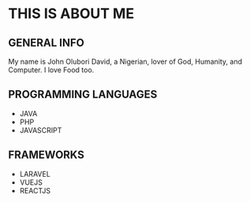 # THIS IS ABOUT ME

## GENERAL INFO
My name is John Olubori David, a Nigerian, lover of God, Humanity, and Computer. I love Food too.

## PROGRAMMING LANGUAGES
- JAVA
- PHP
- JAVASCRIPT

## FRAMEWORKS

- LARAVEL
- VUEJS
- REACTJS
